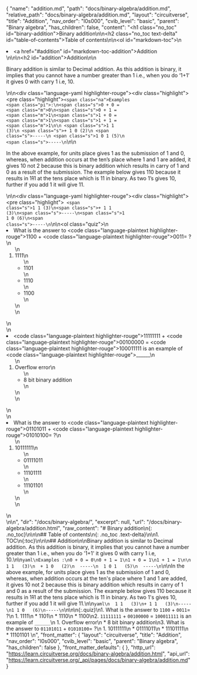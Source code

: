 {
  "name": "addition.md",
  "path": "docs/binary-algebra/addition.md",
  "relative_path": "docs/binary-algebra/addition.md",
  "layout": "circuitverse",
  "title": "Addition",
  "nav_order": "l0s000",
  "cvib_level": "basic",
  "parent": "Binary algebra",
  "has_children": false,
  "content": "<h1 class=\"no_toc\" id=\"binary-addition\">Binary addition</h1>\n\n<h2 class=\"no_toc text-delta\" id=\"table-of-contents\">Table of contents</h2>\n\n<ol id=\"markdown-toc\">\n  <li><a href=\"#addition\" id=\"markdown-toc-addition\">Addition</a></li>\n</ol>\n\n<h2 id=\"addition\">Addition</h2>\n\n<p>Binary addition is similar to Decimal addition. As this addition is binary, it implies that you cannot have a number greater than 1 i.e., when you do ‘1+1’ it gives 0 with carry 1 i.e, 10.</p>\n\n<div class=\"language-yaml highlighter-rouge\"><div class=\"highlight\"><pre class=\"highlight\"><code><span class=\"na\">Examples </span><span class=\"pi\">:</span>\n<span class=\"s\">0 + 0 = </span><span class=\"m\">0</span>\n<span class=\"s\">0 + 1 = </span><span class=\"m\">1</span>\n<span class=\"s\">1 + 0 = </span><span class=\"m\">1</span>\n<span class=\"s\">1 + 1 = </span><span class=\"m\">1</span>\n\n    <span class=\"s\">1 1   (3)</span>\n  <span class=\"s\">+ 1 0   (2)</span>\n  <span class=\"s\">-----</span>\n  <span class=\"s\">1 0 1   (5)</span>\n  <span class=\"s\">-----</span>\n</code></pre></div></div>\n\n<p>In the above example, for units place gives 1 as the submission of 1 and 0, whereas, when addition occurs at the ten’s place where 1 and 1 are added, it gives 10 not 2 because this is binary addition which results in carry of 1 and 0 as a result of the submission. The example below gives 110 because it results in 1<del>1</del>1 at the tens place which is 11 in binary. As two 1’s gives 10, further if you add 1 it will give 11.</p>\n\n<div class=\"language-yaml highlighter-rouge\"><div class=\"highlight\"><pre class=\"highlight\"><code>  <span class=\"s\">1 1   (3)</span>\n<span class=\"s\">+ 1 1   (3)</span>\n<span class=\"s\">-----</span>\n<span class=\"s\">1 1 0   (6)</span>\n<span class=\"s\">-----</span>\n</code></pre></div></div>\n\n<ol class=\"quiz\">\n  <li>What is the answer to <code class=\"language-plaintext highlighter-rouge\">1100</code> + <code class=\"language-plaintext highlighter-rouge\">0011</code>= ?\n    <ol>\n      <li>1111\n        <ul>\n          <li>1101</li>\n          <li>1110</li>\n          <li>1100</li>\n        </ul>\n      </li>\n    </ol>\n  </li>\n  <li><code class=\"language-plaintext highlighter-rouge\">11111111</code> + <code class=\"language-plaintext highlighter-rouge\">00100000</code> = <code class=\"language-plaintext highlighter-rouge\">100011111</code> is an example of <code class=\"language-plaintext highlighter-rouge\">______</code>\n    <ol>\n      <li>Overflow error\n        <ul>\n          <li>8 bit binary addition</li>\n        </ul>\n      </li>\n    </ol>\n  </li>\n  <li>What is the answer to <code class=\"language-plaintext highlighter-rouge\">01101011</code> + <code class=\"language-plaintext highlighter-rouge\">01010100</code>= ?\n    <ol>\n      <li>10111111\n        <ul>\n          <li>01111011</li>\n          <li>11101111</li>\n          <li>11101101</li>\n        </ul>\n      </li>\n    </ol>\n  </li>\n</ol>\n",
  "dir": "/docs/binary-algebra/",
  "excerpt": null,
  "url": "/docs/binary-algebra/addition.html",
  "raw_content": "# Binary addition\n{: .no_toc}\n\n\n## Table of contents\n{: .no_toc .text-delta}\n\n1. TOC\n{:toc}\n\n\n## Addition\n\nBinary addition is similar to Decimal addition. As this addition is binary, it implies that you cannot have a number greater than 1 i.e., when you do '1+1' it gives 0 with carry 1 i.e, 10.\n\n```yaml\nExamples :\n0 + 0 = 0\n0 + 1 = 1\n1 + 0 = 1\n1 + 1 = 1\n\n    1 1   (3)\n  + 1 0   (2)\n  -----\n  1 0 1   (5)\n  -----\n```\n\nIn the above example, for units place gives 1 as the submission of 1 and 0, whereas, when addition occurs at the ten's place where 1 and 1 are added, it gives 10 not 2 because this is binary addition which results in carry of 1 and 0 as a result of the submission. The example below gives 110 because it results in 1~~1~~1 at the tens place which is 11 in binary. As two 1's gives 10, further if you add 1 it will give 11.\n\n```yaml\n  1 1   (3)\n+ 1 1   (3)\n-----\n1 1 0   (6)\n-----\n```\n\n\n{:.quiz}\n1. What is the answer to `1100` + `0011`= ?\n   1. 1111\n   * 1101\n   * 1110\n   * 1100\n2. `11111111` + `00100000` = `100011111` is an example of `______`\n   1. Overflow error\n   * 8 bit binary addition\n3. What is the answer to `01101011` + `01010100`= ?\n   1. 10111111\n   * 01111011\n   * 11101111\n   * 11101101  \n",
  "front_matter": {
    "layout": "circuitverse",
    "title": "Addition",
    "nav_order": "l0s000",
    "cvib_level": "basic",
    "parent": "Binary algebra",
    "has_children": false
  },
  "front_matter_defaults": {
  },
  "http_url": "https://learn.circuitverse.org/docs/binary-algebra/addition.html",
  "api_url": "https://learn.circuitverse.org/_api/pages/docs/binary-algebra/addition.md"
}